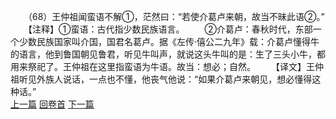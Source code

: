 　　（68）王仲祖闻蛮语不解①，茫然曰：“若使介葛卢来朝，故当不昧此语②。”
　　【注释】①蛮语：古代指少数民族语言。
　　②介葛卢：春秋时代，东部一个少数民族国家叫介国，国君名葛卢。据《左传·僖公二九年》载：介葛卢懂得牛的语言，他到鲁国朝见鲁君，听见牛叫声，就说这头牛叫的是：生了三头小牛，都用来祭祀了。王仲祖在这里指蛮语为牛语。故当：想必；自然。
　　【译文】王仲祖听见外族人说话，一点也不懂，他丧气他说：“如果介葛卢来朝见，想必懂得这种话。”
<br>[上一篇](02_067) [回卷首](02_000) [下一篇](02_069)
